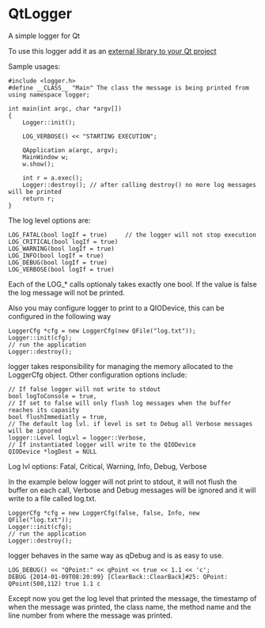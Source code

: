 QtLogger
========

A simple logger for Qt

To use this logger add it as an 
<a href="http://qt-project.org/doc/qtcreator-2.6/creator-project-qmake-libraries.html">
external library to your Qt project
</a>

Sample usages:

    #include <logger.h>
    #define __CLASS__ "Main" The class the message is being printed from
    using namespace logger;

    int main(int argc, char *argv[])
    {
        Logger::init();
    
        LOG_VERBOSE() << "STARTING EXECUTION";
    
        QApplication a(argc, argv);
        MainWindow w;
        w.show();

        int r = a.exec();
        Logger::destroy(); // after calling destroy() no more log messages will be printed
        return r;
    }

The log level options are:

    LOG_FATAL(bool logIf = true)     // the logger will not stop execution
    LOG_CRITICAL(bool logIf = true)
    LOG_WARNING(bool logIf = true)
    LOG_INFO(bool logIf = true)
    LOG_DEBUG(bool logIf = true)
    LOG_VERBOSE(bool logIf = true)

Each of the LOG_* calls optionaly takes exactly one bool. If the value is false the log message will not be printed.

Also you may configure logger to print to a QIODevice, this can be configured in the following way

    LoggerCfg *cfg = new LoggerCfg(new QFile("log.txt"));
    Logger::init(cfg);
    // run the application
    Logger::destroy();
    
logger takes responsibility for managing the memory allocated to the LoggerCfg object. Other configuration options include:

    // If false logger will not write to stdout
    bool logToConsole = true,
    // If set to false will only flush log messages when the buffer reaches its capasity
    bool flushImmediatly = true, 
    // The default log lvl. if level is set to Debug all Verbose messages will be ignored
    logger::Level logLvl = logger::Verbose,
    // If instantiated logger will write to the QIODevice
    QIODevice *logDest = NULL

Log lvl options:
    Fatal, Critical, Warning, Info, Debug, Verbose

In the example below logger will not print to stdout, it will not flush the buffer on each call, Verbose and Debug messages will be ignored and it will write to a file called log.txt.

    LoggerCfg *cfg = new LoggerCfg(false, false, Info, new QFile("log.txt"));
    Logger::init(cfg);
    // run the application
    Logger::destroy();
    
logger behaves in the same way as qDebug and is as easy to use.

    LOG_DEBUG() << "QPoint:" << qPoint << true << 1.1 << 'c';
    DEBUG {2014-01-09T08:20:09} [ClearBack::ClearBack]#25: QPoint: QPoint(500,112) true 1.1 c
    
Except now you get the log level that printed the message, the timestamp of when the message was printed, the class name, the method name and the line number from where the message was printed. 
